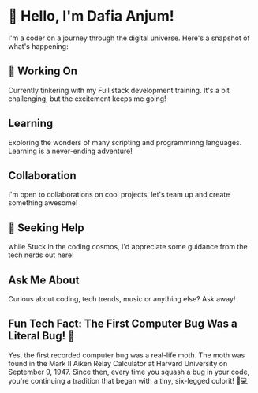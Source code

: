 # 👋 Hello, I'm Dafia Anjum!
I'm a coder on a journey through the digital universe. Here's a snapshot of what's happening:

## 🔭 Working On
Currently tinkering with my Full stack development training. It's a bit challenging, but the excitement keeps me going!

##  Learning
Exploring the wonders of many scripting and programminng languages. Learning is a never-ending adventure!

##  Collaboration
I'm open to collaborations on cool projects, let's team up and create something awesome!

## 🤔 Seeking Help
while Stuck in the coding cosmos, I'd appreciate some guidance from the tech nerds out here!

##  Ask Me About
Curious about coding, tech trends, music or anything else? Ask away! 

## Fun Tech Fact: The First Computer Bug Was a Literal Bug! 🐞
Yes, the first recorded computer bug was a real-life moth. The moth was found in the Mark II Aiken Relay Calculator at Harvard University on September 9, 1947.
Since then, every time you squash a bug in your code, you're continuing a tradition that began with a tiny, six-legged culprit! 🐜💻








